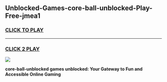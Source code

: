 
## Unblocked-Games-core-ball-unblocked-Play-Free-jmea1
<h3>
<a href="https://premium76.site?title=core-ball-unblocked&ref=10A">CLICK TO PLAY</a></h3>
<hr>

<h3>
<a href="https://premium76.site?title=core-ball-unblocked&ref=10A">CLICK 2 PLAY</a>
  
</h3>

<a href="https://premium76.site?title=core-ball-unblocked&ref=10A"><img src="https://clearcache.store/games.png"></a>


**core-ball-unblocked games unblocked: Your Gateway to Fun and Accessible Online Gaming**
